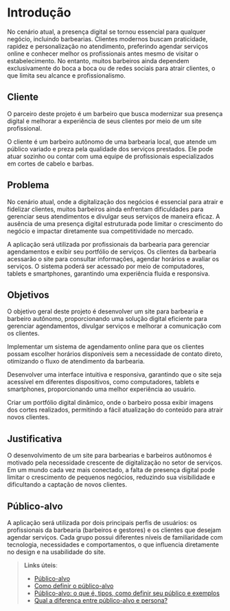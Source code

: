 # Introdução

No cenário atual, a presença digital se tornou essencial para qualquer negócio, incluindo barbearias. Clientes modernos buscam praticidade, rapidez e personalização no atendimento, preferindo agendar serviços online e conhecer melhor os profissionais antes mesmo de visitar o estabelecimento. No entanto, muitos barbeiros ainda dependem exclusivamente do boca a boca ou de redes sociais para atrair clientes, o que limita seu alcance e profissionalismo.

## Cliente 
 O parceiro deste projeto é um barbeiro que busca modernizar sua presença digital e melhorar a experiência de seus clientes por meio de um site profissional.  

O cliente é um barbeiro autônomo de uma barbearia local, que atende um público variado e preza pela qualidade dos serviços prestados. Ele pode atuar sozinho ou contar com uma equipe de profissionais especializados em cortes de cabelo e barbas.

## Problema
No cenário atual, onde a digitalização dos negócios é essencial para atrair e fidelizar clientes, muitos barbeiros ainda enfrentam dificuldades para gerenciar seus atendimentos e divulgar seus serviços de maneira eficaz. A ausência de uma presença digital estruturada pode limitar o crescimento do negócio e impactar diretamente sua competitividade no mercado.

A aplicação será utilizada por profissionais da barbearia para gerenciar agendamentos e exibir seu portfólio de serviços.
Os clientes da barbearia acessarão o site para consultar informações, agendar horários e avaliar os serviços.
O sistema poderá ser acessado por meio de computadores, tablets e smartphones, garantindo uma experiência fluida e responsiva.





## Objetivos

O objetivo geral deste projeto é desenvolver um site para barbearia e barbeiro autônomo, proporcionando uma solução digital eficiente para gerenciar agendamentos, divulgar serviços e melhorar a comunicação com os clientes.

Implementar um sistema de agendamento online para que os clientes possam escolher horários disponíveis sem a necessidade de contato direto, otimizando o fluxo de atendimento da barbearia.

Desenvolver uma interface intuitiva e responsiva, garantindo que o site seja acessível em diferentes dispositivos, como computadores, tablets e smartphones, proporcionando uma melhor experiência ao usuário.

Criar um portfólio digital dinâmico, onde o barbeiro possa exibir imagens dos cortes realizados, permitindo a fácil atualização do conteúdo para atrair novos clientes.
 


## Justificativa

O desenvolvimento de um site para barbearias e barbeiros autônomos é motivado pela necessidade crescente de digitalização no setor de serviços. Em um mundo cada vez mais conectado, a falta de presença digital pode limitar o crescimento de pequenos negócios, reduzindo sua visibilidade e dificultando a captação de novos clientes.





## Público-alvo

A aplicação será utilizada por dois principais perfis de usuários: os profissionais da barbearia (barbeiros e gestores) e os clientes que desejam agendar serviços. Cada grupo possui diferentes níveis de familiaridade com tecnologia, necessidades e comportamentos, o que influencia diretamente no design e na usabilidade do site.


> **Links úteis**:
> - [Público-alvo](https://blog.hotmart.com/pt-br/publico-alvo/)
> - [Como definir o público-alvo](https://exame.com/pme/5-dicas-essenciais-para-definir-o-publico-alvo-do-seu-negocio/)
> - [Público-alvo: o que é, tipos, como definir seu público e exemplos](https://klickpages.com.br/blog/publico-alvo-o-que-e/)
> - [Qual a diferença entre público-alvo e persona?](https://rockcontent.com/blog/diferenca-publico-alvo-e-persona/)
